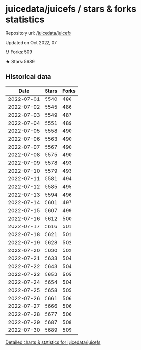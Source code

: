 # juicedata/juicefs / stars & forks statistics

Repository url: [/juicedata/juicefs](https://github.com/juicedata/juicefs)

Updated on Oct 2022, 07

☋ Forks: 509

★ Stars: 5689

## Historical data
| Date | Stars | Forks |
|------|-------|-------|
| 2022-07-01 | 5540 | 486 | 
| 2022-07-02 | 5545 | 486 | 
| 2022-07-03 | 5549 | 487 | 
| 2022-07-04 | 5551 | 489 | 
| 2022-07-05 | 5558 | 490 | 
| 2022-07-06 | 5563 | 490 | 
| 2022-07-07 | 5567 | 490 | 
| 2022-07-08 | 5575 | 490 | 
| 2022-07-09 | 5578 | 493 | 
| 2022-07-10 | 5579 | 493 | 
| 2022-07-11 | 5581 | 494 | 
| 2022-07-12 | 5585 | 495 | 
| 2022-07-13 | 5594 | 496 | 
| 2022-07-14 | 5601 | 497 | 
| 2022-07-15 | 5607 | 499 | 
| 2022-07-16 | 5612 | 500 | 
| 2022-07-17 | 5616 | 501 | 
| 2022-07-18 | 5621 | 501 | 
| 2022-07-19 | 5628 | 502 | 
| 2022-07-20 | 5630 | 502 | 
| 2022-07-21 | 5633 | 504 | 
| 2022-07-22 | 5643 | 504 | 
| 2022-07-23 | 5652 | 505 | 
| 2022-07-24 | 5654 | 504 | 
| 2022-07-25 | 5658 | 505 | 
| 2022-07-26 | 5661 | 506 | 
| 2022-07-27 | 5666 | 506 | 
| 2022-07-28 | 5677 | 506 | 
| 2022-07-29 | 5687 | 508 | 
| 2022-07-30 | 5689 | 509 | 


[Detailed charts & statistics for juicedata/juicefs](https://reviewgithub.com/rep/juicedata/juicefs)
